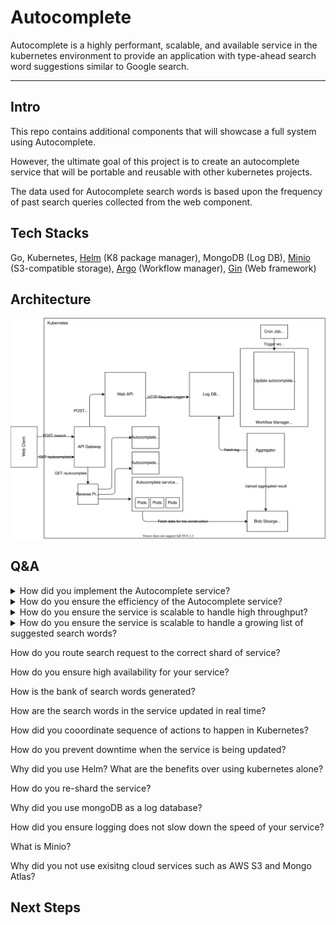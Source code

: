 # Autocomplete

Autocomplete is a highly performant, scalable, and available service in the kubernetes environment to provide an application with type-ahead search word suggestions similar to Google search.

---

## Intro

This repo contains additional components that will showcase a full system using Autocomplete.

However, the ultimate goal of this project is to create an autocomplete service that will be portable and reusable with other kubernetes projects.

The data used for Autocomplete search words is based upon the frequency of past search queries collected from the web component.

## Tech Stacks

Go, Kubernetes, [Helm](https://helm.sh/) (K8 package manager), MongoDB (Log DB), [Minio](https://min.io/) (S3-compatible storage), [Argo](https://argoproj.github.io/) (Workflow manager), [Gin](https://github.com/gin-gonic/gin) (Web framework)

## Architecture

<div align="center">
<img src="https://github.com/by12380/Autocomplete/blob/master/docs/images/autocomplete-architecture.svg" width="900px">
</div>

## Q&A

<details>
  <summary>How did you implement the Autocomplete service?</summary>
  
  ### Q: How did you implement the Autocomplete service?

  Trie was used as the data structure behind the Autocomplete service.
  
  ---
</details>

<details>
  <summary>How do you ensure the efficiency of the Autocomplete service?</summary>

  ### Q: How do you ensure the efficiency of the Autocomplete service?
  
  #### Answer:
  Since searching for all words matching a prefix in a trie has a time complexity of O(n), n being the number of nodes in the trie, the performace will suffer as the size of the trie grows.
  
  To ensure the efficiency of search, we modified the trie to store top K results at each node for its corresponding prefix.
  
  This will increase the space complexity to O(nk), where k is the number of top results we store.
  
  This will reduce the time complexity for searching words for a given prefix to O(1), and total time complexity for search operation would be reduced to O(l), where l is the length of the prefix (input keyword).
  
  A sacrifice of increased space for better time complexiity is a worth it tradeoff.
  
  ---
</div>
</details>

<details>
  <summary>How do you ensure the service is scalable to handle high throughput?</summary>

  ### Q: How do you ensure the service is scalable to handle high throughput?

  #### Answer:
  Since the Autocomplete service is read only, we can easily create replicas of the service to handle more request load.
  
  We can utilize the autoscaling feature that is supported by kubernetes natively.
  
  ---
</details>


<details>
  <summary>How do you ensure the service is scalable to handle a growing list of suggested search words?</summary>

  ### Q: How do you ensure the service is scalable to handle a growing list of suggested search words?

  #### Answer:
  As the size of the trie grows (growing list of suggested search words in our bank), it will eventually hit the memory limit for each pod in the service.
  
  To avoid holding all suggested search words in one app instance, we can split the search words by ranges of alphabets, ex ([A-I], [J-R], [S-Z]).
  
  Thankfully, with the help of Helm templates, we can easily and dynamically create kubernetes resource by updating the configuration files used by Helm.
  
  ---
</details>

How do you route search request to the correct shard of service?

How do you ensure high availability for your service?

How is the bank of search words generated?

How are the search words in the service updated in real time?

How did you cooordinate sequence of actions to happen in Kubernetes?

How do you prevent downtime when the service is being updated?

Why did you use Helm? What are the benefits over using kubernetes alone?

How do you re-shard the service?

Why did you use mongoDB as a log database?

How did you ensure logging does not slow down the speed of your service?

What is Minio?

Why did you not use exisitng cloud services such as AWS S3 and Mongo Atlas?

## Next Steps
